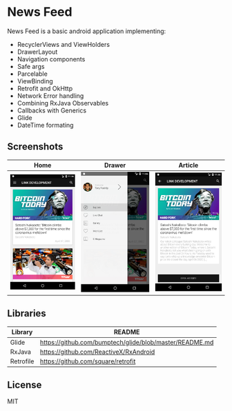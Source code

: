 # News Feed


News Feed is a basic android application implementing:

  - RecyclerViews and ViewHolders
  - DrawerLayout
  - Navigation components
  - Safe args
  - Parcelable
  - ViewBinding
  - Retrofit and OkHttp
  - Network Error handling
  - Combining RxJava Observables
  - Callbacks with Generics
  - Glide
  - DateTime formating

## Screenshots

Home            |  Drawer          |  Article
:-------------------------:|:-------------------------:|:-------------------------:
![](https://github.com/Ahmedc2l/news-feed/blob/master/Screenshot_1586253377.png)  |  ![](https://github.com/Ahmedc2l/news-feed/blob/master/Screenshot_1586253386.png) | ![](https://github.com/Ahmedc2l/news-feed/blob/master/Screenshot_1586253402.png)


## Libraries

| Library | README |
| ------ | ------ |
| Glide | https://github.com/bumptech/glide/blob/master/README.md |
| RxJava | https://github.com/ReactiveX/RxAndroid |
| Retrofile | https://github.com/square/retrofit |

License
----

MIT
